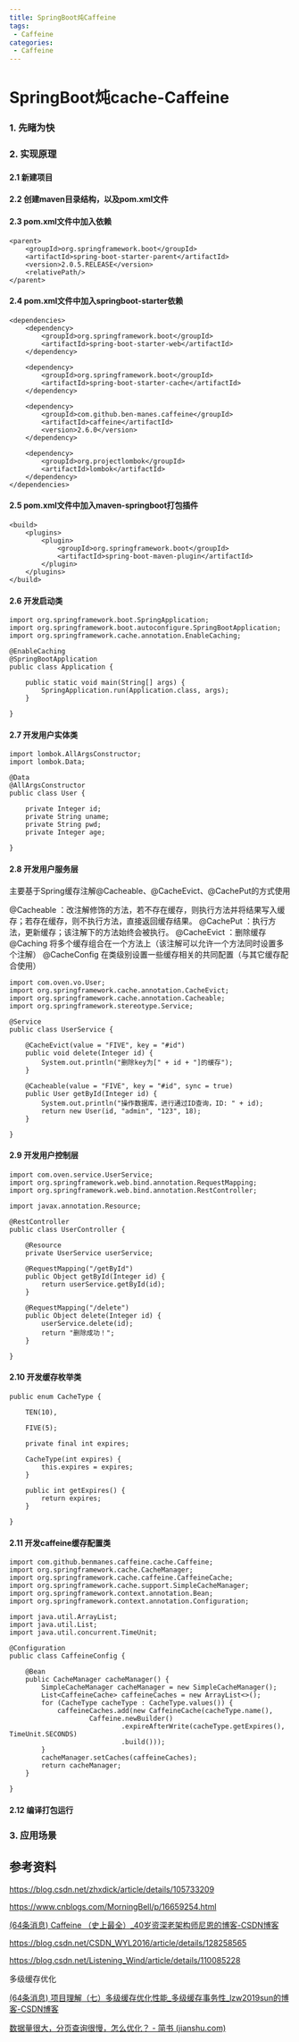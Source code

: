```yaml
---
title: SpringBoot炖Caffeine
tags:
 - Caffeine
categories: 
 - Caffeine
---
```





# SpringBoot炖cache-Caffeine

### 1. 先睹为快



### 2. 实现原理

#### 2.1 新建项目



#### 2.2 创建maven目录结构，以及pom.xml文件



#### 2.3 pom.xml文件中加入依赖

```
<parent>
    <groupId>org.springframework.boot</groupId>
    <artifactId>spring-boot-starter-parent</artifactId>
    <version>2.0.5.RELEASE</version>
    <relativePath/>
</parent>
```



#### 2.4 pom.xml文件中加入springboot-starter依赖

```
<dependencies>
    <dependency>
        <groupId>org.springframework.boot</groupId>
        <artifactId>spring-boot-starter-web</artifactId>
    </dependency>

    <dependency>
        <groupId>org.springframework.boot</groupId>
        <artifactId>spring-boot-starter-cache</artifactId>
    </dependency>

    <dependency>
        <groupId>com.github.ben-manes.caffeine</groupId>
        <artifactId>caffeine</artifactId>
        <version>2.6.0</version>
    </dependency>

    <dependency>
        <groupId>org.projectlombok</groupId>
        <artifactId>lombok</artifactId>
    </dependency>
</dependencies>
```



#### 2.5 pom.xml文件中加入maven-springboot打包插件

```
<build>
    <plugins>
        <plugin>
            <groupId>org.springframework.boot</groupId>
            <artifactId>spring-boot-maven-plugin</artifactId>
        </plugin>
    </plugins>
</build>
```



#### 2.6 开发启动类

```
import org.springframework.boot.SpringApplication;
import org.springframework.boot.autoconfigure.SpringBootApplication;
import org.springframework.cache.annotation.EnableCaching;

@EnableCaching
@SpringBootApplication
public class Application {

    public static void main(String[] args) {
        SpringApplication.run(Application.class, args);
    }

}
```



#### 2.7 开发用户实体类

```
import lombok.AllArgsConstructor;
import lombok.Data;

@Data
@AllArgsConstructor
public class User {

    private Integer id;
    private String uname;
    private String pwd;
    private Integer age;

}
```



#### 2.8 开发用户服务层

主要基于Spring缓存注解@Cacheable、@CacheEvict、@CachePut的方式使用

@Cacheable ：改注解修饰的方法，若不存在缓存，则执行方法并将结果写入缓存；若存在缓存，则不执行方法，直接返回缓存结果。
@CachePut ：执行方法，更新缓存；该注解下的方法始终会被执行。
@CacheEvict ：删除缓存
@Caching 将多个缓存组合在一个方法上（该注解可以允许一个方法同时设置多个注解）
@CacheConfig 在类级别设置一些缓存相关的共同配置（与其它缓存配合使用）

```
import com.oven.vo.User;
import org.springframework.cache.annotation.CacheEvict;
import org.springframework.cache.annotation.Cacheable;
import org.springframework.stereotype.Service;

@Service
public class UserService {

    @CacheEvict(value = "FIVE", key = "#id")
    public void delete(Integer id) {
        System.out.println("删除key为[" + id + "]的缓存");
    }

    @Cacheable(value = "FIVE", key = "#id", sync = true)
    public User getById(Integer id) {
        System.out.println("操作数据库，进行通过ID查询，ID: " + id);
        return new User(id, "admin", "123", 18);
    }

}
```



#### 2.9 开发用户控制层

```
import com.oven.service.UserService;
import org.springframework.web.bind.annotation.RequestMapping;
import org.springframework.web.bind.annotation.RestController;

import javax.annotation.Resource;

@RestController
public class UserController {

    @Resource
    private UserService userService;

    @RequestMapping("/getById")
    public Object getById(Integer id) {
        return userService.getById(id);
    }

    @RequestMapping("/delete")
    public Object delete(Integer id) {
        userService.delete(id);
        return "删除成功！";
    }

}
```



#### 2.10 开发缓存枚举类

```
public enum CacheType {

    TEN(10),

    FIVE(5);

    private final int expires;

    CacheType(int expires) {
        this.expires = expires;
    }

    public int getExpires() {
        return expires;
    }

}
```



#### 2.11 开发caffeine缓存配置类

```
import com.github.benmanes.caffeine.cache.Caffeine;
import org.springframework.cache.CacheManager;
import org.springframework.cache.caffeine.CaffeineCache;
import org.springframework.cache.support.SimpleCacheManager;
import org.springframework.context.annotation.Bean;
import org.springframework.context.annotation.Configuration;

import java.util.ArrayList;
import java.util.List;
import java.util.concurrent.TimeUnit;

@Configuration
public class CaffeineConfig {

    @Bean
    public CacheManager cacheManager() {
        SimpleCacheManager cacheManager = new SimpleCacheManager();
        List<CaffeineCache> caffeineCaches = new ArrayList<>();
        for (CacheType cacheType : CacheType.values()) {
            caffeineCaches.add(new CaffeineCache(cacheType.name(),
                    Caffeine.newBuilder()
                            .expireAfterWrite(cacheType.getExpires(), TimeUnit.SECONDS)
                            .build()));
        }
        cacheManager.setCaches(caffeineCaches);
        return cacheManager;
    }

}
```



#### 2.12 编译打包运行

### 3. 应用场景



## 参考资料

https://blog.csdn.net/zhxdick/article/details/105733209

https://www.cnblogs.com/MorningBell/p/16659254.html

[(64条消息) Caffeine （史上最全）_40岁资深老架构师尼恩的博客-CSDN博客](https://blog.csdn.net/crazymakercircle/article/details/113751575)

https://blog.csdn.net/CSDN_WYL2016/article/details/128258565

https://blog.csdn.net/Listening_Wind/article/details/110085228

多级缓存优化

[(64条消息) 项目理解（七）多级缓存优化性能_多级缓存事务性_lzw2019sun的博客-CSDN博客](https://blog.csdn.net/liuzewei2015/article/details/99706438)

[数据量很大，分页查询很慢，怎么优化？ - 简书 (jianshu.com)](https://www.jianshu.com/p/864d0bd80115)